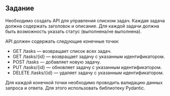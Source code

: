 ## Задание

Необходимо создать API для управления списком задач. Каждая задача должна содержать заголовок и описание. Для каждой задачи должна быть возможность указать статус (выполнена/не выполнена).

API должен содержать следующие конечные точки:

* GET /tasks — возвращает список всех задач.
* GET /tasks/{id} — возвращает задачу с указанным идентификатором.
* POST /tasks — добавляет новую задачу.
* PUT /tasks/{id} — обновляет задачу с указанным идентификатором.
* DELETE /tasks/{id} — удаляет задачу с указанным идентификатором.

Для каждой конечной точки необходимо проводить валидацию данных запроса и ответа. Для этого использовать библиотеку Pydantic.